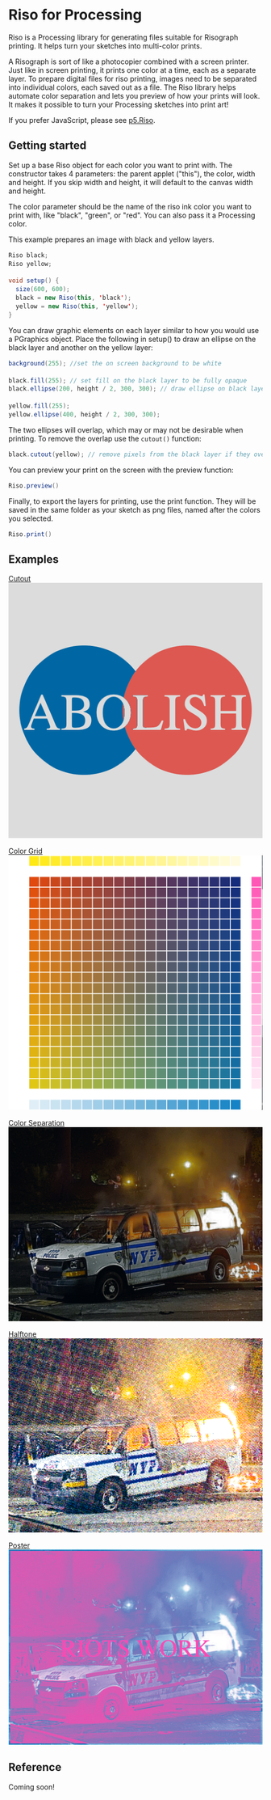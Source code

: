 # Riso for Processing

Riso is a Processing library for generating files suitable for Risograph printing. It helps turn your sketches into multi-color prints.

A Risograph is sort of like a photocopier combined with a screen printer. Just like in screen printing, it prints one color at a time, each as a separate layer. To prepare digital files for riso printing, images need to be separated into individual colors, each saved out as a file. The Riso library helps automate color separation and lets you preview of how your prints will look. It makes it possible to turn your Processing sketches into print art!

If you prefer JavaScript, please see [p5.Riso](https://antiboredom.github.io/p5.riso/).

## Getting started

Set up a base Riso object for each color you want to print with. The constructor takes 4 parameters: the parent applet ("this"), the color, width and height. If you skip width and height, it will default to the canvas width and height.

The color parameter should be the name of the riso ink color you want to print with, like "black", "green", or "red". You can also pass it a Processing color.

This example prepares an image with black and yellow layers.

```java
Riso black;
Riso yellow;

void setup() {
  size(600, 600);
  black = new Riso(this, 'black');
  yellow = new Riso(this, 'yellow');
}
```

You can draw graphic elements on each layer similar to how you would use a PGraphics object. Place the following in setup() to draw an ellipse on the black layer and another on the yellow layer:

```java
background(255); //set the on screen background to be white

black.fill(255); // set fill on the black layer to be fully opaque
black.ellipse(200, height / 2, 300, 300); // draw ellipse on black layer

yellow.fill(255);
yellow.ellipse(400, height / 2, 300, 300);
```

The two ellipses will overlap, which may or may not be desirable when printing. To remove the overlap use the `cutout()` function:

```java
black.cutout(yellow); // remove pixels from the black layer if they overlap with the yellow layer
```

You can preview your print on the screen with the preview function:

```java
Riso.preview()
```

Finally, to export the layers for printing, use the print function. They will be saved in the same folder as your sketch as png files, named after the colors you selected.

```java
Riso.print()
```

## Examples

[Cutout](https://github.com/antiboredom/processing.riso/blob/master/examples/Cutout/Cutout.pde)
[![Cutout](https://raw.githubusercontent.com/antiboredom/processing.riso/master/docs/cutout.png)](https://github.com/antiboredom/processing.riso/blob/master/examples/Cutout/Cutout.pde)

[Color Grid](https://github.com/antiboredom/processing.riso/blob/master/examples/ColorGrid/ColorGrid.pde)
[![Color Grid](https://raw.githubusercontent.com/antiboredom/processing.riso/master/docs/color_grid.png)](https://github.com/antiboredom/processing.riso/blob/master/examples/ColorGrid/ColorGrid.pde)

[Color Separation](https://github.com/antiboredom/processing.riso/blob/master/examples/ColorSeparation/ColorSeparation.pde)
[![Color Separation](https://raw.githubusercontent.com/antiboredom/processing.riso/master/docs/color_sep.png)](https://github.com/antiboredom/processing.riso/blob/master/examples/ColorGrid/ColorSeparation.pde)

[Halftone](https://github.com/antiboredom/processing.riso/blob/master/examples/ColorSeparationHalftone/ColorSeparationHalftone.pde)
[![Halftone](https://raw.githubusercontent.com/antiboredom/processing.riso/master/docs/halftone.png)](https://github.com/antiboredom/processing.riso/blob/master/examples/ColorSeparationHalftone/ColorSeparationHalftone.pde)

[Poster](https://github.com/antiboredom/processing.riso/blob/master/examples/Poster/Poster.pde)
[![Poster](https://raw.githubusercontent.com/antiboredom/processing.riso/master/docs/poster.png)](https://github.com/antiboredom/processing.riso/blob/master/examples/Poster/Poster.pde)

## Reference

Coming soon!


